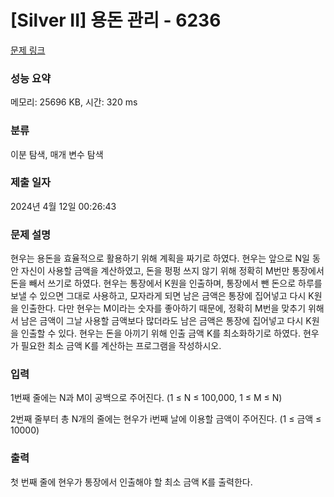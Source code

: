 # [Silver II] 용돈 관리 - 6236 

[문제 링크](https://www.acmicpc.net/problem/6236) 

### 성능 요약

메모리: 25696 KB, 시간: 320 ms

### 분류

이분 탐색, 매개 변수 탐색

### 제출 일자

2024년 4월 12일 00:26:43

### 문제 설명

<p>현우는 용돈을 효율적으로 활용하기 위해 계획을 짜기로 하였다. 현우는 앞으로 N일 동안 자신이 사용할 금액을 계산하였고, 돈을 펑펑 쓰지 않기 위해 정확히 M번만 통장에서 돈을 빼서 쓰기로 하였다. 현우는 통장에서 K원을 인출하며, 통장에서 뺀 돈으로 하루를 보낼 수 있으면 그대로 사용하고, 모자라게 되면 남은 금액은 통장에 집어넣고 다시 K원을 인출한다. 다만 현우는 M이라는 숫자를 좋아하기 때문에, 정확히 M번을 맞추기 위해서 남은 금액이 그날 사용할 금액보다 많더라도 남은 금액은 통장에 집어넣고 다시 K원을 인출할 수 있다. 현우는 돈을 아끼기 위해 인출 금액 K를 최소화하기로 하였다. 현우가 필요한 최소 금액 K를 계산하는 프로그램을 작성하시오.</p>

### 입력 

 <p>1번째 줄에는 N과 M이 공백으로 주어진다. (1 ≤ N ≤ 100,000, 1 ≤ M ≤ N)</p>

<p>2번째 줄부터 총 N개의 줄에는 현우가 i번째 날에 이용할 금액이 주어진다. (1 ≤ 금액 ≤ 10000)</p>

### 출력 

 <p>첫 번째 줄에 현우가 통장에서 인출해야 할 최소 금액 K를 출력한다.</p>

